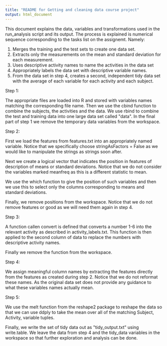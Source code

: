 ```yaml
---
title: "README for Getting and cleaning data course project"
output: html_document
---
```


This document explains the data, variables and transformations used in the run_analysis script and its output. The process is explained is numerical sequence corresponding to the tasks list on the assignemt. Namely:

1. Merges the training and the test sets to create one data set.
2. Extracts only the measurements on the mean and standard deviation for each measurement. 
3. Uses descriptive activity names to name the activities in the data set
4. Appropriately labels the data set with descriptive variable names. 
5. From the data set in step 4, creates a second, independent tidy data set with the average of each variable for each activity and each subject.

Step 1:

The appropriate files are loaded into R and stored with variables names matching the corresponding file name. Then we use the cbind function to combine the subjects, the activities and the data. We use rbind to combine the test and training data into one large data set called "data". In the final part of step 1 we remove the temporary data variables from the workspace.

Step 2:

First we load the features from features.txt into an appropriately named variable. Notice that we specifically choose stringAsFactors = False as we would like to manipulate the strings as strings soon after.

Next we create a logical vector that indicates the position in features of description of means or standard deviations. Notice that we do not consider the variables marked meanfreq as this is a different statistic to mean.

We use the which function to give the position of such variables and then we use this to select only the columns corresponding to means and standard deviations.

Finally, we remove positions from the workspace. Notice that we do not remove features or good as we will need them again in step 4.

Step 3:

A function callen convert is defined that converts a number 1-6 into the relevant activity as described in activity_labels.txt. This function is then applied to the second column of data to replace the numbers with descriptive activity names.

Finally we remove the function from the workspace.

Step 4:

We assign meaningful column names by extracting the features directly from the features as created during step 2. Notice that we do not reformat these names. As the original data set does not provide any guidance to what these variables names actually mean.

Step 5:

We use the melt function from the reshape2 package to reshape the data so that we can use ddply to take the mean over all of the matching Subject, Activity, variable tuples.

Finally, we write the set of tidy data out as "tidy_output.txt" using write.table. We leave the data from step 4 and the tidy_data variables in the workspace so that further exploration and analysis can be done.

 


